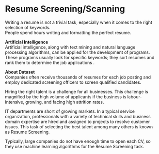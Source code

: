 <meta content="Resume Scanning with python/Tensorflow using machine/Deep laerning"></meta>

# Resume Screening/Scanning <br/> 
Writing a resume is not a trivial task, especially when it comes to the right selection of keywords. <br/>
People spend hours writing and formatting the perfect resume. <br/>

**Artificial Intelligence**<br/>
Artificial intelligence, along with text mining and natural language processing algorithms, can be applied for the development of programs. <br/>
These programs usually look for specific keywords; they sort resumes and rank them to determine the job applications . <br/>


**About Dataset** <br/>
Companies often receive thousands of resumes for each job posting and employ dedicated screening officers to screen qualified candidates. <br/>

Hiring the right talent is a challenge for all businesses. This challenge is magnified by the high volume of applicants if the business is 
labour-intensive, growing, and facing high attrition rates. <br/>

IT departments are short of growing markets. In a typical service organization, professionals with a variety of technical skills and business domain 
expertise are hired and assigned to projects to resolve customer issues. This task of selecting the best talent among many others is known as Resume 
Screening. <br/>

Typically, large companies do not have enough time to open each CV, so they use machine learning algorithms for the Resume Screening task.
